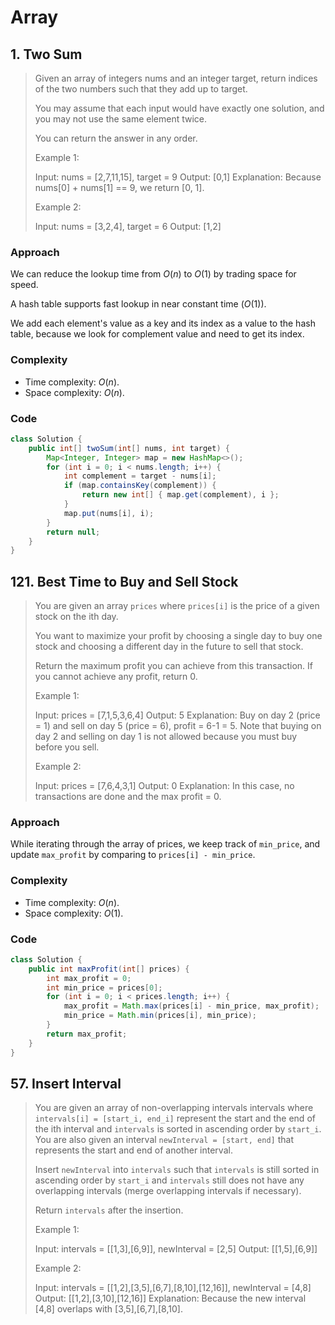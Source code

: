 # Array

## 1. Two Sum

> Given an array of integers nums and an integer target, return indices of the two numbers such that they add up to target.
>
> You may assume that each input would have exactly one solution, and you may not use the same element twice.
>
> You can return the answer in any order.
>
> Example 1:
>
> Input: nums = [2,7,11,15], target = 9
> Output: [0,1]
> Explanation: Because nums[0] + nums[1] == 9, we return [0, 1].
>
> Example 2:
>
> Input: nums = [3,2,4], target = 6
> Output: [1,2]

### Approach

We can reduce the lookup time from $O(n)$ to $O(1)$ by trading space for speed.

A hash table supports fast lookup in near constant time ($O(1)$).

We add each element's value as a key and its index as a value to the hash table, because we look for complement value and need to get its index.

### Complexity

- Time complexity: $O(n)$.
- Space complexity: $O(n)$.

### Code

```java
class Solution {
    public int[] twoSum(int[] nums, int target) {
        Map<Integer, Integer> map = new HashMap<>();
        for (int i = 0; i < nums.length; i++) {
            int complement = target - nums[i];
            if (map.containsKey(complement)) {
                return new int[] { map.get(complement), i };
            }
            map.put(nums[i], i);
        }
        return null;
    }
}
```

## 121. Best Time to Buy and Sell Stock

> You are given an array `prices` where `prices[i]` is the price of a given stock on the ith day.
>
> You want to maximize your profit by choosing a single day to buy one stock and choosing a different day in the future to sell that stock.
>
> Return the maximum profit you can achieve from this transaction. If you cannot achieve any profit, return 0.
>
> Example 1:
>
> Input: prices = [7,1,5,3,6,4]
> Output: 5
> Explanation: Buy on day 2 (price = 1) and sell on day 5 (price = 6), profit = 6-1 = 5.
> Note that buying on day 2 and selling on day 1 is not allowed because you must buy before you sell.
>
> Example 2:
>
> Input: prices = [7,6,4,3,1]
> Output: 0
> Explanation: In this case, no transactions are done and the max profit = 0.

### Approach

While iterating through the array of prices, we keep track of `min_price`, and update `max_profit` by comparing to `prices[i] - min_price`.

### Complexity

- Time complexity: $O(n)$.
- Space complexity: $O(1)$.

### Code

```java
class Solution {
    public int maxProfit(int[] prices) {
        int max_profit = 0;
        int min_price = prices[0];
        for (int i = 0; i < prices.length; i++) {
            max_profit = Math.max(prices[i] - min_price, max_profit);
            min_price = Math.min(prices[i], min_price);
        }
        return max_profit;
    }
}
```

## 57. Insert Interval

> You are given an array of non-overlapping intervals intervals where `intervals[i] = [start_i, end_i]` represent the start and the end of the ith interval and `intervals` is sorted in ascending order by `start_i`. You are also given an interval `newInterval = [start, end]` that represents the start and end of another interval.
>
> Insert `newInterval` into `intervals` such that `intervals` is still sorted in ascending order by `start_i` and `intervals` still does not have any overlapping intervals (merge overlapping intervals if necessary).
>
> Return `intervals` after the insertion.
>
> Example 1:
>
> Input: intervals = [[1,3],[6,9]], newInterval = [2,5]
> Output: [[1,5],[6,9]]
>
> Example 2:
>
> Input: intervals = [[1,2],[3,5],[6,7],[8,10],[12,16]], newInterval = [4,8]
> Output: [[1,2],[3,10],[12,16]]
> Explanation: Because the new interval [4,8] overlaps with [3,5],[6,7],[8,10].

